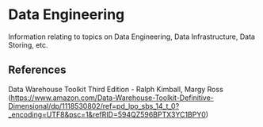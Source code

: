 # Data Engineering
Information relating to topics on Data Engineering, Data Infrastructure, Data Storing, etc. 

## References 
Data Warehouse Toolkit Third Edition - Ralph Kimball, Margy Ross (https://www.amazon.com/Data-Warehouse-Toolkit-Definitive-Dimensional/dp/1118530802/ref=pd_lpo_sbs_14_t_0?_encoding=UTF8&psc=1&refRID=594QZ596BPTX3YC1BPY0)

